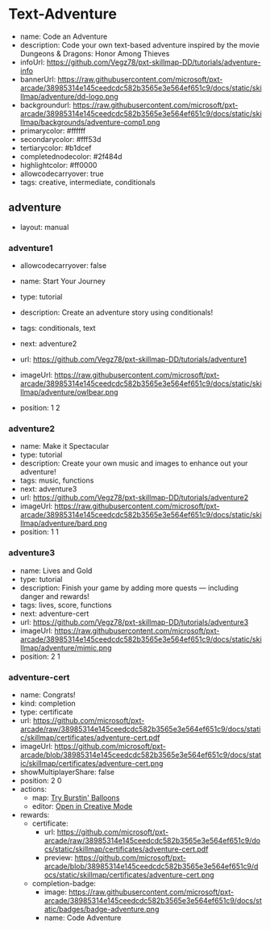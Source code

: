 # Text-Adventure
* name: Code an Adventure
* description: Code your own text-based adventure inspired by the movie Dungeons & Dragons: Honor Among Thieves
* infoUrl: https://github.com/Vegz78/pxt-skillmap-DD/tutorials/adventure-info
* bannerUrl: https://raw.githubusercontent.com/microsoft/pxt-arcade/38985314e145ceedcdc582b3565e3e564ef651c9/docs/static/skillmap/adventure/dd-logo.png
* backgroundurl: https://raw.githubusercontent.com/microsoft/pxt-arcade/38985314e145ceedcdc582b3565e3e564ef651c9/docs/static/skillmap/backgrounds/adventure-comp1.png
* primarycolor: #ffffff
* secondarycolor: #fff53d
* tertiarycolor: #b1dcef
* completednodecolor: #2f484d
* highlightcolor: #ff0000
* allowcodecarryover: true
* tags: creative, intermediate, conditionals


## adventure
* layout: manual


### adventure1
* allowcodecarryover: false

* name: Start Your Journey
* type: tutorial
* description: Create an adventure story using conditionals!
* tags: conditionals, text
* next: adventure2
* url: https://github.com/Vegz78/pxt-skillmap-DD/tutorials/adventure1
* imageUrl: https://raw.githubusercontent.com/microsoft/pxt-arcade/38985314e145ceedcdc582b3565e3e564ef651c9/docs/static/skillmap/adventure/owlbear.png
* position: 1 2



### adventure2
* name: Make it Spectacular
* type: tutorial
* description: Create your own music and images to enhance out your adventure!
* tags: music, functions
* next: adventure3
* url: https://github.com/Vegz78/pxt-skillmap-DD/tutorials/adventure2
* imageUrl: https://raw.githubusercontent.com/microsoft/pxt-arcade/38985314e145ceedcdc582b3565e3e564ef651c9/docs/static/skillmap/adventure/bard.png
* position: 1 1


### adventure3
* name: Lives and Gold
* type: tutorial
* description: Finish your game by adding more quests — including danger and rewards!
* tags: lives, score, functions
* next: adventure-cert
* url: https://github.com/Vegz78/pxt-skillmap-DD/tutorials/adventure3
* imageUrl: https://raw.githubusercontent.com/microsoft/pxt-arcade/38985314e145ceedcdc582b3565e3e564ef651c9/docs/static/skillmap/adventure/mimic.png
* position: 2 1




### adventure-cert
* name: Congrats!
* kind: completion
* type: certificate
* url: https://github.com/microsoft/pxt-arcade/raw/38985314e145ceedcdc582b3565e3e564ef651c9/docs/static/skillmap/certificates/adventure-cert.pdf
* imageUrl: https://github.com/microsoft/pxt-arcade/blob/38985314e145ceedcdc582b3565e3e564ef651c9/docs/static/skillmap/certificates/adventure-cert.png
* showMultiplayerShare: false
* position: 2 0
* actions:
    * map: [Try Burstin' Balloons](https://github.com/Vegz78/pxt-skillmap-DD/tutorials/balloon)
    * editor: [Open in Creative Mode](/)
* rewards:
    * certificate:
        * url: https://github.com/microsoft/pxt-arcade/raw/38985314e145ceedcdc582b3565e3e564ef651c9/docs/static/skillmap/certificates/adventure-cert.pdf
        * preview: https://github.com/microsoft/pxt-arcade/blob/38985314e145ceedcdc582b3565e3e564ef651c9/docs/static/skillmap/certificates/adventure-cert.png
    * completion-badge:
        * image: https://raw.githubusercontent.com/microsoft/pxt-arcade/38985314e145ceedcdc582b3565e3e564ef651c9/docs/static/badges/badge-adventure.png
        * name: Code Adventure
